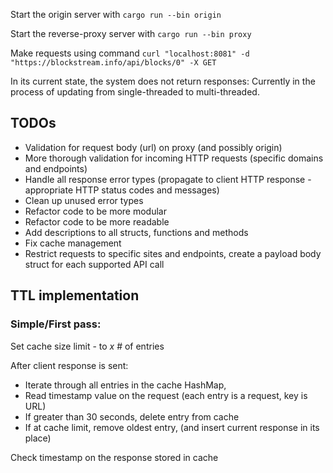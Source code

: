 Start the origin server with `cargo run --bin origin`

Start the reverse-proxy server with `cargo run --bin proxy`

Make requests using command `curl "localhost:8081" -d "https://blockstream.info/api/blocks/0" -X GET`

In its current state, the system does not return responses:
Currently in the process of updating from single-threaded to multi-threaded.

## TODOs

- Validation for request body (url) on proxy (and possibly origin)
- More thorough validation for incoming HTTP requests (specific domains and endpoints)
- Handle all response error types (propagate to client HTTP response - appropriate HTTP status codes and messages)
- Clean up unused error types
- Refactor code to be more modular
- Refactor code to be more readable
- Add descriptions to all structs, functions and methods
- Fix cache management
- Restrict requests to specific sites and endpoints, create a payload body struct for each supported API call

## TTL implementation

### Simple/First pass:

Set cache size limit - to _x_ # of entries

After client response is sent:

- Iterate through all entries in the cache HashMap,
- Read timestamp value on the request (each entry is a request, key is URL)
- If greater than 30 seconds, delete entry from cache
- If at cache limit, remove oldest entry, (and insert current response in its place)

Check timestamp on the response stored in cache
